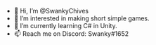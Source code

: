 - 👋 Hi, I’m @SwankyChives
- 👀 I’m interested in making short simple games.
- 🌱 I’m currently learning C# in Unity.
- 📫 Reach me on Discord: Swanky#1652

<!---
SwankyChives/SwankyChives is a ✨ special ✨ repository because its `README.md` (this file) appears on your GitHub profile.
You can click the Preview link to take a look at your changes.
--->
